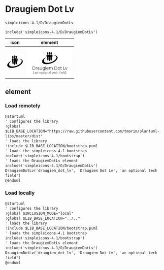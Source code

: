 # Draugiem Dot Lv

```text
simpleicons-4.1/D/DraugiemDotLv
```

```text
include('simpleicons-4.1/D/DraugiemDotLv')
```

|icon|element|
|---|---|
|![](DraugiemDotLv.png)|![](DraugiemDotLv.element.png)|



## element
### Load remotely
```plantuml
@startuml
' configures the library
!global $LIB_BASE_LOCATION="https://raw.githubusercontent.com/tmorin/plantuml-libs/master/dist"
' loads the library
!include $LIB_BASE_LOCATION/bootstrap.puml
' loads the simpleicons-4.1 bootstrap
include('simpleicons-4.1/bootstrap')
' loads the DraugiemDotLv element
include('simpleicons-4.1/D/DraugiemDotLv')
DraugiemDotLv('draugiem_dot_lv', 'Draugiem Dot Lv', 'an optional tech field')
@enduml
```
### Load locally
```plantuml
@startuml
' configures the library
!global $INCLUSION_MODE="local"
!global $LIB_BASE_LOCATION="../.."
' loads the library
!include $LIB_BASE_LOCATION/bootstrap.puml
' loads the simpleicons-4.1 bootstrap
include('simpleicons-4.1/bootstrap')
' loads the DraugiemDotLv element
include('simpleicons-4.1/D/DraugiemDotLv')
DraugiemDotLv('draugiem_dot_lv', 'Draugiem Dot Lv', 'an optional tech field')
@enduml
```

